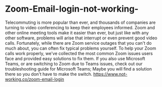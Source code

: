 # Zoom-Email-login-not-working-
Telecommuting is more popular than ever, and thousands of companies are turning to video conferencing to keep their employees informed. Zoom and other online meeting tools make it easier than ever, but just like with any other software, problems will arise that interrupt or even prevent good video calls. Fortunately, while there are Zoom service outages that you can't do much about, you can often fix typical problems yourself. To help your Zoom calls work properly, we've collected the most common Zoom issues users face and provided easy solutions to fix them. If you also use Microsoft Teams, or are switching to Zoom due to Teams issues, check out our troubleshooting guide for Microsoft Teams; Maybe you will find a solution there so you don't have to make the switch. https://www.not-working.co/zoom-email-login
